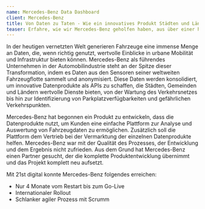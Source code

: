 ```yaml
---
name: Mercedes-Benz Data Dashboard
client: Mercedes-Benz
title: Von Daten zu Taten - Wie ein innovatives Produkt Städten und Ländern die Mobilitätsoptimierung erleichtert
teaser: Erfahre, wie wir Mercedes-Benz geholfen haben, aus über einer halben Milliarde Fahrzeugdaten ein digitales Produkt zu erschaffen, das urbane Mobilität und Infrastrukturen weltweit verbessert.
---
```


In der heutigen vernetzten Welt generieren Fahrzeuge eine immense Menge an Daten, die, wenn richtig genutzt, wertvolle Einblicke in urbane Mobilität und Infrastruktur bieten können. Mercedes-Benz als führendes Unternehmen in der Automobilindustrie steht an der Spitze dieser Transformation, indem es Daten aus den Sensoren seiner weltweiten Fahrzeugflotte sammelt und anonymisiert. Diese Daten werden konsolidiert, um innovative Datenprodukte als APIs zu schaffen, die Städten, Gemeinden und Ländern wertvolle Dienste bieten, von der Wartung des Verkehrsnetzes bis hin zur Identifizierung von Parkplatzverfügbarkeiten und gefährlichen Verkehrspunkten.

Mercedes-Benz hat begonnen ein Produkt zu entwickeln, dass die Datenprodukte nutzt, um Kunden eine einfache Plattform zur Analyse und Auswertung von Fahrzeugdaten zu ermöglichen. Zusätzlich soll die Plattform dem Vertrieb bei der Vermarktung der einzelnen Datenprodukte helfen. Mercedes-Benz war mit der Qualität des Prozesses, der Entwicklung und dem Ergebnis nicht zufrieden. Aus dem Grund hat Mercedes-Benz einen Partner gesucht, der die komplette Produktentwicklung übernimmt und das Projekt komplett neu aufsetzt.

Mit 21st digital konnte Mercedes-Benz folgendes erreichen:

- Nur 4 Monate vom Restart bis zum Go-Live
- Internationaler Rollout
- Schlanker agiler Prozess mit Scrumm

